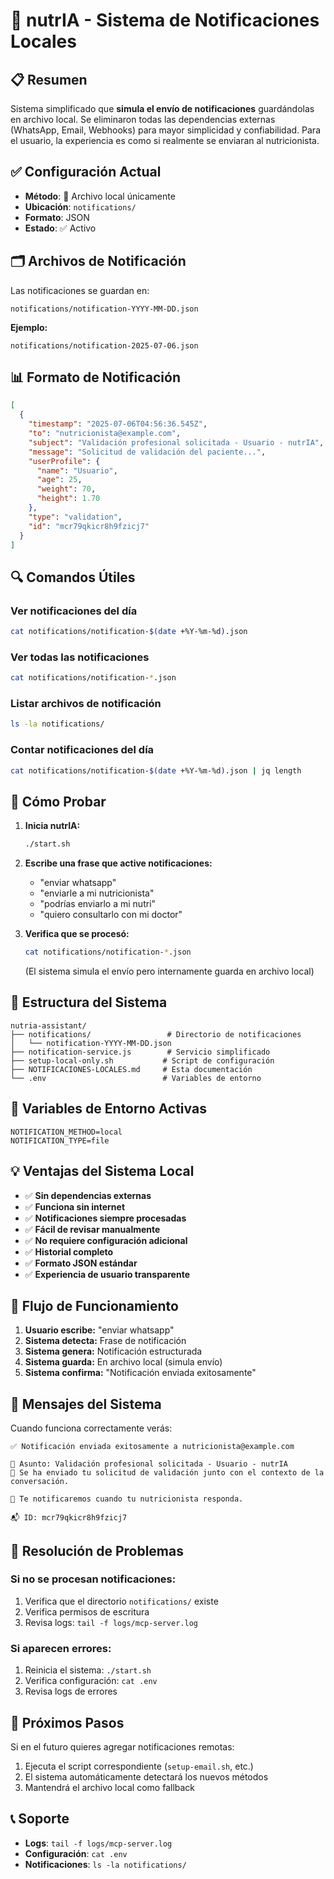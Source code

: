 # 🦦 nutrIA - Sistema de Notificaciones Locales

## 📋 Resumen
Sistema simplificado que **simula el envío de notificaciones** guardándolas en archivo local. Se eliminaron todas las dependencias externas (WhatsApp, Email, Webhooks) para mayor simplicidad y confiabilidad. Para el usuario, la experiencia es como si realmente se enviaran al nutricionista.

## ✅ Configuración Actual
- **Método**: 📁 Archivo local únicamente
- **Ubicación**: `notifications/`
- **Formato**: JSON
- **Estado**: ✅ Activo

## 🗂️ Archivos de Notificación
Las notificaciones se guardan en:
```
notifications/notification-YYYY-MM-DD.json
```

**Ejemplo:**
```
notifications/notification-2025-07-06.json
```

## 📊 Formato de Notificación
```json
[
  {
    "timestamp": "2025-07-06T04:56:36.545Z",
    "to": "nutricionista@example.com",
    "subject": "Validación profesional solicitada - Usuario - nutrIA",
    "message": "Solicitud de validación del paciente...",
    "userProfile": {
      "name": "Usuario",
      "age": 25,
      "weight": 70,
      "height": 1.70
    },
    "type": "validation",
    "id": "mcr79qkicr8h9fzicj7"
  }
]
```

## 🔍 Comandos Útiles

### Ver notificaciones del día
```bash
cat notifications/notification-$(date +%Y-%m-%d).json
```

### Ver todas las notificaciones
```bash
cat notifications/notification-*.json
```

### Listar archivos de notificación
```bash
ls -la notifications/
```

### Contar notificaciones del día
```bash
cat notifications/notification-$(date +%Y-%m-%d).json | jq length
```

## 🧪 Cómo Probar

1. **Inicia nutrIA:**
   ```bash
   ./start.sh
   ```

2. **Escribe una frase que active notificaciones:**
   - "enviar whatsapp"
   - "enviarle a mi nutricionista"
   - "podrías enviarlo a mi nutri"
   - "quiero consultarlo con mi doctor"

3. **Verifica que se procesó:**
   ```bash
   cat notifications/notification-*.json
   ```
   (El sistema simula el envío pero internamente guarda en archivo local)

## 📂 Estructura del Sistema

```
nutria-assistant/
├── notifications/                 # Directorio de notificaciones
│   └── notification-YYYY-MM-DD.json
├── notification-service.js        # Servicio simplificado
├── setup-local-only.sh           # Script de configuración
├── NOTIFICACIONES-LOCALES.md     # Esta documentación
└── .env                          # Variables de entorno
```

## 🔧 Variables de Entorno Activas

```env
NOTIFICATION_METHOD=local
NOTIFICATION_TYPE=file
```

## 💡 Ventajas del Sistema Local

- ✅ **Sin dependencias externas**
- ✅ **Funciona sin internet**
- ✅ **Notificaciones siempre procesadas**
- ✅ **Fácil de revisar manualmente**
- ✅ **No requiere configuración adicional**
- ✅ **Historial completo**
- ✅ **Formato JSON estándar**
- ✅ **Experiencia de usuario transparente**

## 🚀 Flujo de Funcionamiento

1. **Usuario escribe:** "enviar whatsapp"
2. **Sistema detecta:** Frase de notificación
3. **Sistema genera:** Notificación estructurada
4. **Sistema guarda:** En archivo local (simula envío)
5. **Sistema confirma:** "Notificación enviada exitosamente"

## 📱 Mensajes del Sistema

Cuando funciona correctamente verás:
```
✅ Notificación enviada exitosamente a nutricionista@example.com

📧 Asunto: Validación profesional solicitada - Usuario - nutrIA
📝 Se ha enviado tu solicitud de validación junto con el contexto de la conversación.

🔔 Te notificaremos cuando tu nutricionista responda.

📬 ID: mcr79qkicr8h9fzicj7
```

## 🔧 Resolución de Problemas

### Si no se procesan notificaciones:
1. Verifica que el directorio `notifications/` existe
2. Verifica permisos de escritura
3. Revisa logs: `tail -f logs/mcp-server.log`

### Si aparecen errores:
1. Reinicia el sistema: `./start.sh`
2. Verifica configuración: `cat .env`
3. Revisa logs de errores

## 🎯 Próximos Pasos

Si en el futuro quieres agregar notificaciones remotas:
1. Ejecuta el script correspondiente (`setup-email.sh`, etc.)
2. El sistema automáticamente detectará los nuevos métodos
3. Mantendrá el archivo local como fallback

## 📞 Soporte

- **Logs**: `tail -f logs/mcp-server.log`
- **Configuración**: `cat .env`
- **Notificaciones**: `ls -la notifications/` 